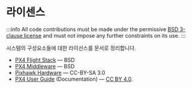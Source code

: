 # 라이센스

:::info
All code contributions must be made under the permissive [BSD 3-clause license](https://opensource.org/licenses/BSD-3-Clause) and must not impose any further constraints on its use.
:::

시스템의 구성요소들에 대한 라이선스를 문서로 정리합니다.

- [PX4 Flight Stack](https://github.com/PX4/PX4-Autopilot) &mdash; BSD
- [PX4 Middleware](https://github.com/PX4/PX4-Autopilot) &mdash; BSD
- [Pixhawk Hardware](https://github.com/PX4/Hardware) &mdash; CC-BY-SA 3.0
- [PX4 User Guide](https://github.com/PX4/PX4-user_guide) (Documentation) &mdash; [CC BY 4.0](https://creativecommons.org/licenses/by/4.0/).
